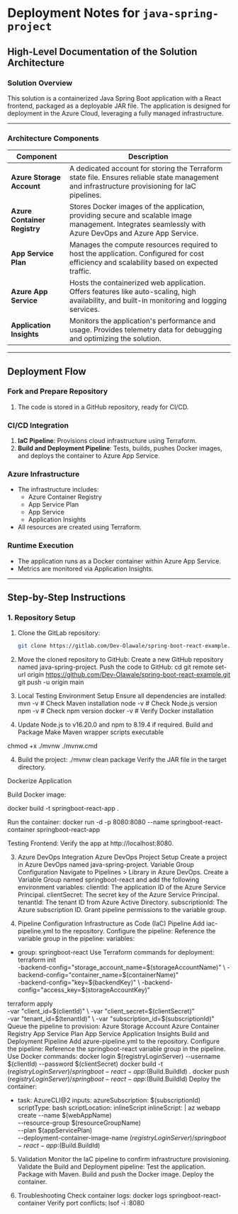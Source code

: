 # Deployment Notes for `java-spring-project`

## High-Level Documentation of the Solution Architecture

### Solution Overview
This solution is a containerized Java Spring Boot application with a React frontend, packaged as a deployable JAR file. The application is designed for deployment in the Azure Cloud, leveraging a fully managed infrastructure.

---

### Architecture Components

| **Component**            | **Description**                                                                                                                                 |
|---------------------------|-------------------------------------------------------------------------------------------------------------------------------------------------|
| **Azure Storage Account** | A dedicated account for storing the Terraform state file. Ensures reliable state management and infrastructure provisioning for IaC pipelines. |
| **Azure Container Registry** | Stores Docker images of the application, providing secure and scalable image management. Integrates seamlessly with Azure DevOps and Azure App Service. |
| **App Service Plan**      | Manages the compute resources required to host the application. Configured for cost efficiency and scalability based on expected traffic.       |
| **Azure App Service**     | Hosts the containerized web application. Offers features like auto-scaling, high availability, and built-in monitoring and logging services.    |
| **Application Insights**  | Monitors the application's performance and usage. Provides telemetry data for debugging and optimizing the solution.                           |

---

## Deployment Flow

### Fork and Prepare Repository
1. The code is stored in a GitHub repository, ready for CI/CD.

### CI/CD Integration
1. **IaC Pipeline**: Provisions cloud infrastructure using Terraform.
2. **Build and Deployment Pipeline**: Tests, builds, pushes Docker images, and deploys the container to Azure App Service.

### Azure Infrastructure
- The infrastructure includes:
  - Azure Container Registry
  - App Service Plan
  - App Service
  - Application Insights
- All resources are created using Terraform.

### Runtime Execution
- The application runs as a Docker container within Azure App Service.
- Metrics are monitored via Application Insights.

---

## Step-by-Step Instructions

### 1. Repository Setup
1. Clone the GitLab repository:
   ```bash
   git clone https://gitlab.com/Dev-Olawale/spring-boot-react-example.git


2. Move the cloned repository to GitHub:
Create a new GitHub repository named java-spring-project.
Push the code to GitHub:
cd <cloned-repo-directory>
git remote set-url origin https://github.com/Dev-Olawale/spring-boot-react-example.git
git push -u origin main


3. Local Testing
Environment Setup
Ensure all dependencies are installed:
mvn -v    # Check Maven installation
node -v   # Check Node.js version
npm -v    # Check npm version
docker -v # Verify Docker installation

3. Update Node.js to v16.20.0 and npm to 8.19.4 if required.
Build and Package
Make Maven wrapper scripts executable

chmod +x ./mvnw ./mvnw.cmd

4. Build the project:
./mvnw clean package
Verify the JAR file in the target directory.

Dockerize Application

Build Docker image:

docker build -t springboot-react-app .

Run the container:
docker run -d -p 8080:8080 --name springboot-react-container springboot-react-app

Testing
Frontend: Verify the app at http://localhost:8080.

3. Azure DevOps Integration
Azure DevOps Project Setup
Create a project in Azure DevOps named java-spring-project.
Variable Group Configuration
Navigate to Pipelines > Library in Azure DevOps.
Create a Variable Group named springboot-react and add the following environment variables:
clientId: The application ID of the Azure Service Principal.
clientSecret: The secret key of the Azure Service Principal.
tenantId: The tenant ID from Azure Active Directory.
subscriptionId: The Azure subscription ID.
Grant pipeline permissions to the variable group.

4. Pipeline Configuration
Infrastructure as Code (IaC) Pipeline
Add iac-pipeline.yml to the repository.
Configure the pipeline:
Reference the variable group in the pipeline:
variables:
- group: springboot-react
Use Terraform commands for deployment:
terraform init \
  -backend-config="storage_account_name=$(storageAccountName)" \
  -backend-config="container_name=$(containerName)" \
  -backend-config="key=$(backendKey)" \
  -backend-config="access_key=$(storageAccountKey)"

terraform apply \
  -var "client_id=$(clientId)" \
  -var "client_secret=$(clientSecret)" \
  -var "tenant_id=$(tenantId)" \
  -var "subscription_id=$(subscriptionId)"
Queue the pipeline to provision:
Azure Storage Account
Azure Container Registry
App Service Plan
App Service
Application Insights
Build and Deployment Pipeline
Add azure-pipeline.yml to the repository.
Configure the pipeline:
Reference the springboot-react variable group in the pipeline.
Use Docker commands:
docker login $(registryLoginServer) --username $(clientId) --password $(clientSecret)
docker build -t $(registryLoginServer)/springboot-react-app:$(Build.BuildId) .
docker push $(registryLoginServer)/springboot-react-app:$(Build.BuildId)
Deploy the container:
- task: AzureCLI@2
  inputs:
    azureSubscription: $(subscriptionId)
    scriptType: bash
    scriptLocation: inlineScript
    inlineScript: |
      az webapp create --name $(webAppName) \
      --resource-group $(resourceGroupName) \
      --plan $(appServicePlan) \
      --deployment-container-image-name $(registryLoginServer)/springboot-react-app:$(Build.BuildId)

5. Validation
Monitor the IaC pipeline to confirm infrastructure provisioning.
Validate the Build and Deployment pipeline:
Test the application.
Package with Maven.
Build and push the Docker image.
Deploy the container.

6. Troubleshooting
Check container logs:
docker logs springboot-react-container
Verify port conflicts:
lsof -i :8080